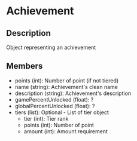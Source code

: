 # Achievement

## Description

Object representing an achievement

## Members

* points (int): Number of point (if not tiered)
* name (string): Achievement's clean name
* description (string): Achievement's description
* gamePercentUnlocked (float): ?
* globalPercentUnlocked (float): ?
* tiers (list): Optional - List of tier object
  * tier (int): Tier rank
  * points (int): Number of point
  * amount (int): Amount requirement

